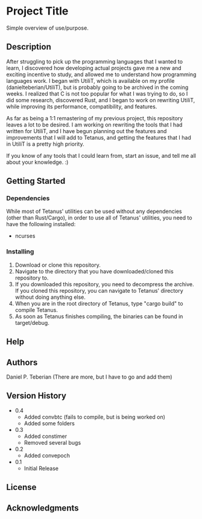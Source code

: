# Project Title

Simple overview of use/purpose.

## Description

After struggling to pick up the programming languages that I wanted to learn, I discovered how developing actual projects gave me a new and exciting incentive to study, and allowed me to understand how programming languages work. I began with UtiliT, which is available on my profile (danielteberian/UtiliT), but is probably going to be archived in the coming weeks. I realized that C is not too popular for what I was trying to do, so I did some research, discovered Rust, and I began to work on rewriting UtiliT, while improving its performance, compatibility, and features.

As far as being a 1:1 remastering of my previous project, this repository leaves a lot to be desired. I am working on rewriting the tools that I had written for UtiliT, and I have begun planning out the features and improvements that I will add to Tetanus, and getting the features that I had in UtiliT is a pretty high priority.

If you know of any tools that I could learn from, start an issue, and tell me all about your knowledge. :)

## Getting Started

### Dependencies

While most of Tetanus' utilities can be used without any dependencies (other than Rust/Cargo), in order to use all of Tetanus' utilities, you need to have the following installed:

* ncurses

### Installing

1. Download or clone this repository.
2. Navigate to the directory that you have downloaded/cloned this repository to.
3. If you downloaded this repository, you need to decompress the archive. If you cloned this repository, you can navigate to Tetanus' directory without doing anything else.
4. When you are in the root directory of Tetanus, type "cargo build" to compile Tetanus.
5. As soon as Tetanus finishes compiling, the binaries can be found in target/debug.

## Help


## Authors

Daniel P. Teberian
(There are more, but I have to go and add them)
## Version History

* 0.4
	* Added convbtc (fails to compile, but is being worked on)
	* Added some folders 
* 0.3
	* Added constimer
	* Removed several bugs
* 0.2
    * Added convepoch
* 0.1
    * Initial Release

## License

## Acknowledgments

